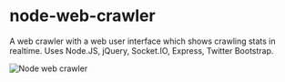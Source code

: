 node-web-crawler
================

A web crawler with a web user interface which shows crawling stats in realtime. Uses Node.JS, jQuery, Socket.IO, Express, Twitter Bootstrap.

![Node web crawler](http://ecdeveloper.com/wp-content/uploads/2013/02/scraper-img.png)
